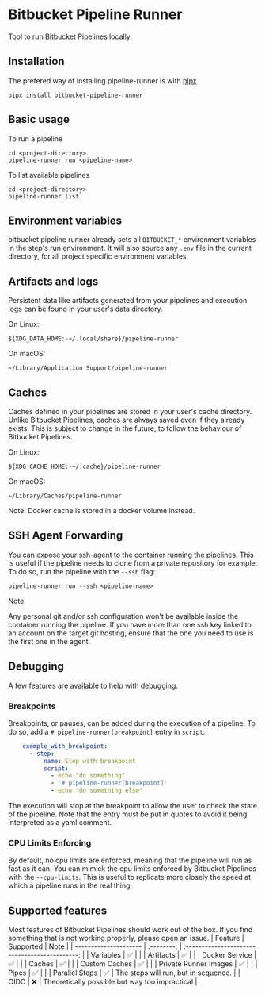 # Bitbucket Pipeline Runner

Tool to run Bitbucket Pipelines locally.

## Installation
The prefered way of installing pipeline-runner is with [pipx](https://pipx.pypa.io/stable/installation/)
```shell
pipx install bitbucket-pipeline-runner
```

## Basic usage
To run a pipeline
```shell
cd <project-directory>
pipeline-runner run <pipeline-name>
```

To list available pipelines
```shell
cd <project-directory>
pipeline-runner list
```

## Environment variables
bitbucket pipeline runner already sets all `BITBUCKET_*` environment variables in the step's run environment. It will
also source any `.env` file in the current directory, for all project specific environment variables.

## Artifacts and logs
Persistent data like artifacts generated from your pipelines and execution logs can be found in your user's data
directory.

On Linux:

    ${XDG_DATA_HOME:-~/.local/share}/pipeline-runner

On macOS:

    ~/Library/Application Support/pipeline-runner

## Caches
Caches defined in your pipelines are stored in your user's cache directory. Unlike Bitbucket Pipelines, caches are
always saved even if they already exists. This is subject to change in the future, to follow the behaviour of Bitbucket
Pipelines.

On Linux:

    ${XDG_CACHE_HOME:-~/.cache}/pipeline-runner

On macOS:

    ~/Library/Caches/pipeline-runner

Note: Docker cache is stored in a docker volume instead.

## SSH Agent Forwarding
You can expose your ssh-agent to the container running the pipelines. This is useful if the pipeline needs to clone
from a private repository for example.
To do so, run the pipeline with the `--ssh` flag:

```shell
pipeline-runner run --ssh <pipeline-name>
```

> [!NOTE]
Any personal git and/or ssh configuration won't be available inside the
container running the pipeline. If you have more than one ssh key linked to an
account on the target git hosting, ensure that the one you need to use is the
first one in the agent.

## Debugging
A few features are available to help with debugging.

### Breakpoints
Breakpoints, or pauses, can be added during the execution of a pipeline. To do so, add a
`# pipeline-runner[breakpoint]` entry in `script`:
```yaml
    example_with_breakpoint:
      - step:
          name: Step with breakpoint
          script:
            - echo "do something"
            - '# pipeline-runner[breakpoint]'
            - echo "do something else"
```

The execution will stop at the breakpoint to allow the user to check the state of the pipeline.
Note that the entry must be put in quotes to avoid it being interpreted as a yaml comment.

### CPU Limits Enforcing
By default, no cpu limits are enforced, meaning that the pipeline will run as fast as it can. You can mimick the cpu
limits enforced by Bitbucket Pipelines with the `--cpu-limits`. This is useful to replicate more closely the speed at
which a pipeline runs in the real thing.

## Supported features
Most features of Bitbucket Pipelines should work out of the box. If you find something that is not working properly,
please open an issue.
| Feature               | Supported  | Note                                           |
| --------------------- | :--------: | :--------------------------------------------: |
| Variables             | ✅         |                                                |
| Artifacts             | ✅         |                                                |
| Docker Service        | ✅         |                                                |
| Caches                | ✅         |                                                |
| Custom Caches         | ✅         |                                                |
| Private Runner Images | ✅         |                                                |
| Pipes                 | ✅         |                                                |
| Parallel Steps        | ✅         | The steps will run, but in sequence.           |
| OIDC                  | ❌         | Theoretically possible but way too impractical |
